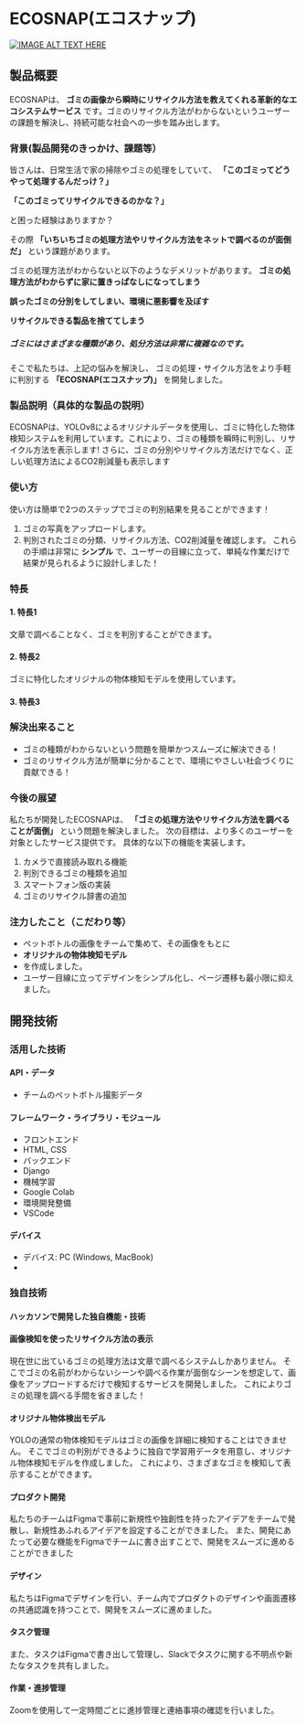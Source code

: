 # ECOSNAP(エコスナップ)

[![IMAGE ALT TEXT HERE](https://jphacks.com/wp-content/uploads/2023/07/JPHACKS2023_ogp.png)](https://www.youtube.com/watch?v=yYRQEdfGjEg)

## 製品概要
ECOSNAPは、
__ゴミの画像から瞬時にリサイクル方法を教えてくれる革新的なエコシステムサービス__
です。ゴミのリサイクル方法がわからないというユーザーの課題を解決し、持続可能な社会への一歩を踏み出します。
### 背景(製品開発のきっかけ、課題等）


皆さんは、日常生活で家の掃除やゴミの処理をしていて、
__「このゴミってどうやって処理するんだっけ？」__

__「このゴミってリサイクルできるのかな？」__

と困った経験はありますか？

その際
__「いちいちゴミの処理方法やリサイクル方法をネットで調べるのが面倒だ」__
という課題があります。

ゴミの処理方法がわからないと以下のようなデメリットがあります。
__ゴミの処理方法がわからずに家に置きっぱなしになってしまう__

__誤ったゴミの分別をしてしまい、環境に悪影響を及ぼす__

__リサイクルできる製品を捨ててしまう__

##### ゴミにはさまざまな種類があり、処分方法は非常に複雑なのです。

そこで私たちは、上記の悩みを解決し、
ゴミの処理・サイクル方法をより手軽に判別する
__「ECOSNAP(エコスナップ)」__
を開発しました。


### 製品説明（具体的な製品の説明）
ECOSNAPは、YOLOv8によるオリジナルデータを使用し、ゴミに特化した物体検知システムを利用しています。これにより、ゴミの種類を瞬時に判別し、リサイクル方法を表示します!
さらに、ゴミの分別やリサイクル方法だけでなく、正しい処理方法によるCO2削減量も表示します
### 使い方
使い方は簡単で2つのステップでゴミの判別結果を見ることができます！
1. ゴミの写真をアップロードします。
2. 判別されたゴミの分類、リサイクル方法、CO2削減量を確認します。
これらの手順は非常に
__シンプル__
で、ユーザーの目線に立って、単純な作業だけで結果が見られるように設計しました！
### 特長
#### 1. 特長1　
文章で調べることなく、ゴミを判別することができます。
#### 2. 特長2 
ゴミに特化したオリジナルの物体検知モデルを使用しています。
#### 3. 特長3

### 解決出来ること
* ゴミの種類がわからないという問題を簡単かつスムーズに解決できる！
* ゴミのリサイクル方法が簡単に分かることで、環境にやさしい社会づくりに貢献できる！
### 今後の展望
私たちが開発したECOSNAPは、
__「ゴミの処理方法やリサイクル方法を調べることが面倒」__
という問題を解決しました。
次の目標は、より多くのユーザーを対象としたサービス提供です。
具体的な以下の機能を実装します。
1. カメラで直接読み取れる機能
2. 判別できるゴミの種類を追加
3. スマートフォン版の実装
4. ゴミのリサイクル辞書の追加

### 注力したこと（こだわり等）
*  ペットボトルの画像をチームで集めて、その画像をもとに
*  __オリジナルの物体検知モデル__
*  を作成しました。
* ユーザー目線に立ってデザインをシンプル化し、ページ遷移も最小限に抑えました。
  

## 開発技術
### 活用した技術
#### API・データ
*  チームのペットボトル撮影データ

#### フレームワーク・ライブラリ・モジュール
*  フロントエンド
*    HTML, CSS
* バックエンド
*   Django
* 機械学習
*   Google Colab
* 環境開発整備
*   VSCode
  

#### デバイス
* デバイス: PC (Windows, MacBook)
* 

### 独自技術
#### ハッカソンで開発した独自機能・技術
#### 画像検知を使ったリサイクル方法の表示
現在世に出ているゴミの処理方法は文章で調べるシステムしかありません。
そこでゴミの名前がわからないシーンや調べる作業が面倒なシーンを想定して、画像をアップロードするだけで検知するサービスを開発しました。
これによりゴミの処理を調べる手間を省きました！
#### オリジナル物体検出モデル
YOLOの通常の物体検知モデルはゴミの画像を詳細に検知することはできません。
そこでゴミの判別ができるように独自で学習用データを用意し、オリジナル物体検知モデルを作成しました。
これにより、さまざまなゴミを検知して表示することができます。


#### プロダクト開発
私たちのチームはFigmaで事前に新規性や独創性を持ったアイデアをチームで発散し、新規性あふれるアイデアを設定することができました。
また、開発にあたって必要な機能をFigmaでチームに書き出すことで、開発をスムーズに進めることができました

#### デザイン
私たちはFigmaでデザインを行い、チーム内でプロダクトのデザインや画面遷移の共通認識を持つことで、開発をスムーズに進めました。
#### タスク管理
また、タスクはFigmaで書き出して管理し、Slackでタスクに関する不明点や新たなタスクを共有しました。

#### 作業・進捗管理
Zoomを使用して一定時間ごとに進捗管理と連絡事項の確認を行いました。

